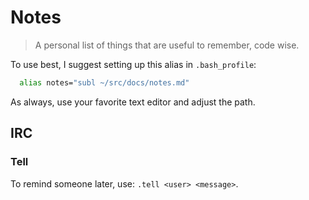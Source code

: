 # Notes
> A personal list of things that are useful to remember, code wise.

To use best, I suggest setting up this alias in `.bash_profile`:

```sh
  alias notes="subl ~/src/docs/notes.md"
```

As always, use your favorite text editor and adjust the path.

## IRC

### Tell
To remind someone later, use: `.tell <user> <message>`.

